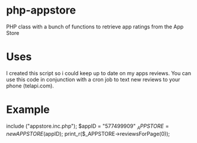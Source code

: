 php-appstore
===================

PHP class with a bunch of functions to retrieve app ratings from the App Store

<h1>Uses </h1>

I created this script so i could keep up to date on my apps reviews.  You can use this code in conjunction with a cron job to text new reviews to your phone (telapi.com).

<h1>Example </h1>

include ("appstore.inc.php");
$appID = "577499909"
$_APPSTORE = new APPSTORE($appID);
print_r($_APPSTORE->reviewsForPage(0));
